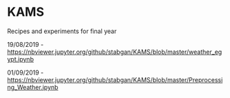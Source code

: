 # KAMS
Recipes and experiments for final year

19/08/2019 - https://nbviewer.jupyter.org/github/stabgan/KAMS/blob/master/weather_egypt.ipynb

01/09/2019 - https://nbviewer.jupyter.org/github/stabgan/KAMS/blob/master/Preprocessing_Weather.ipynb
